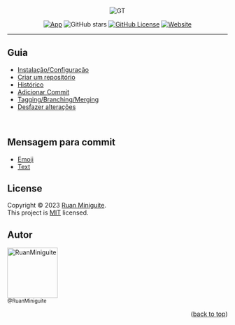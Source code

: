 <div align="center" id="home">

  ![GT](https://user-images.githubusercontent.com/82480542/217996953-b1d73f9c-5dda-4645-a264-42d99180b6e6.png)
  
  [![App](https://img.shields.io/badge/Book-GIT%20PRO-292929?style=for-the-badge&logo=BookStack&logoColor=white)](http://git-scm.com/book/pt-br/v2)
  ![GitHub stars][GitHub stars-shields]
  [![GitHub License][GitHub License-shields]][GitHub License-link]
  [![Website][Website-shields]][Website-link]
  

</div>

---

<!-- ============== GUIA ============== -->
## Guia

- [Instalação/Configuração](Content/Readme_1.md)
- [Criar um repositório](Content/Readme_2.md)
- [Histórico](Content/Readme_3.md)
- [Adicionar Commit](Content/Readme_4.md)
- [Tagging/Branching/Merging](Content/Readme_5.md)
- [Desfazer alterações](Content/Readme_6.md)

<br>

<!-- ============== LICENSE ============== -->
## Mensagem para commit

- [Emoji](https://github.com/RuanMiniguite/Commit-Message)
- [Text](https://github.com/RuanMiniguite/Commit-Message/blob/main/Readme_2.md)


<!-- ============== LICENSE ============== -->
## License

Copyright © 2023 [Ruan Miniguite](https://github.com/RuanMiniguite).<br />
This project is [MIT][GitHub License-link] licensed.


<!-- ============== AUTHOR ============== -->
## Autor

[<img alt="RuanMiniguite" src="https://github.com/RuanMiniguite.png?size=330" width="115"><br><sub>@RuanMiniguite</sub>](https://github.com/RuanMiniguite)

<p align="right">(<a href="#home">back to top</a>)</p>



<!-- Alterar link -->
[GitHub License-link]: https://github.com/RuanMiniguite/RuanMiniguite.github.io/blob/0acdf779aab2f3aa6eb4c4ce2a227ee6b920ee22/LICENSE

<!-- Alterar caminho para repositorio [Template-Readme] -->
[GitHub forks-shields]: https://img.shields.io/github/forks/RuanMiniguite/Git-Tutorial?style=for-the-badge&color=292929
[GitHub stars-shields]: https://img.shields.io/github/stars/RuanMiniguite/Git-Tutorial?style=for-the-badge&color=292929

<!-- Permalink Shields-->
[GitHub License-shields]: https://img.shields.io/cocoapods/l/m?down_color=292929&up_color=292929&color=292929&style=for-the-badge
[Website-link]: https://github.com/RuanMiniguite/Commit-Message
[Website-shields]: https://img.shields.io/website?down_color=292929&down_message=404&style=for-the-badge&logo=github&up_color=292929&up_message=Commit&url=https%3A%2F%2Fgithub.com%2FRuanMiniguite%2FCommit-Message
